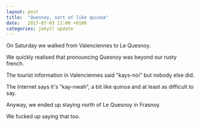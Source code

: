 ```yaml
---
layout: post
title:  "Quesnoy, sort of like quinoa"
date:   2017-07-03 11:00 +0100
categories: jekyll update
---
```

On Saturday we walked from Valenciennes to Le Quesnoy.

We quickly realised that pronouncing Quesnoy was beyond our rusty french. 

The tourist information in Valenciennes said "kays-noi" but nobody else did.

The Internet says it's "kay-nwah", a bit like quinoa and at least as difficult to say.

Anyway, we ended up staying north of Le Quesnoy in Frasnoy.

We fucked up saying that too.
